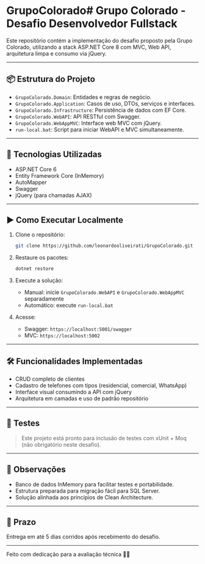 # GrupoColorado# Grupo Colorado - Desafio Desenvolvedor Fullstack

Este repositório contém a implementação do desafio proposto pela Grupo Colorado, utilizando a stack ASP.NET Core 8 com MVC, Web API, arquitetura limpa e consumo via jQuery.

---

## 📦 Estrutura do Projeto

- `GrupoColorado.Domain`: Entidades e regras de negócio.
- `GrupoColorado.Application`: Casos de uso, DTOs, serviços e interfaces.
- `GrupoColorado.Infrastructure`: Persistência de dados com EF Core.
- `GrupoColorado.WebAPI`: API RESTful com Swagger.
- `GrupoColorado.WebAppMVC`: Interface web MVC com jQuery.
- `run-local.bat`: Script para iniciar WebAPI e MVC simultaneamente.

---

## 🚀 Tecnologias Utilizadas

- ASP.NET Core 6
- Entity Framework Core (InMemory)
- AutoMapper
- Swagger
- jQuery (para chamadas AJAX)

---

## ▶️ Como Executar Localmente

1. Clone o repositório:
   ```bash
   git clone https://github.com/leonardooliveirati/GrupoColorado.git
   ```

2. Restaure os pacotes:
   ```bash
   dotnet restore
   ```

3. Execute a solução:
   - Manual: inicie `GrupoColorado.WebAPI` e `GrupoColorado.WebAppMVC` separadamente
   - Automático: execute `run-local.bat`

4. Acesse:
   - Swagger: `https://localhost:5001/swagger`
   - MVC: `https://localhost:5002`

---

## 🛠️ Funcionalidades Implementadas

- CRUD completo de clientes
- Cadastro de telefones com tipos (residencial, comercial, WhatsApp)
- Interface visual consumindo a API com jQuery
- Arquitetura em camadas e uso de padrão repositório

---

## 🧪 Testes

> Este projeto está pronto para inclusão de testes com xUnit + Moq (não obrigatório neste desafio).

---

## 📝 Observações

- Banco de dados InMemory para facilitar testes e portabilidade.
- Estrutura preparada para migração fácil para SQL Server.
- Solução alinhada aos princípios de Clean Architecture.

---

## 📅 Prazo

Entrega em até 5 dias corridos após recebimento do desafio.

---

Feito com dedicação para a avaliação técnica 💼🚀